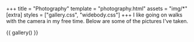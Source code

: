 +++
title = "Photography"
template = "photography.html"
assets = "img/*"
[extra]
styles = ["gallery.css", "widebody.css"]
+++
I like going on walks with the camera in my free time. Below are some of the pictures I've taken.

{{ gallery() }}

